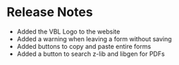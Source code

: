 # Release Notes

- Added the VBL Logo to the website
- Added a warning when leaving a form without saving
- Added buttons to copy and paste entire forms
- Added a button to search z-lib and libgen for PDFs
